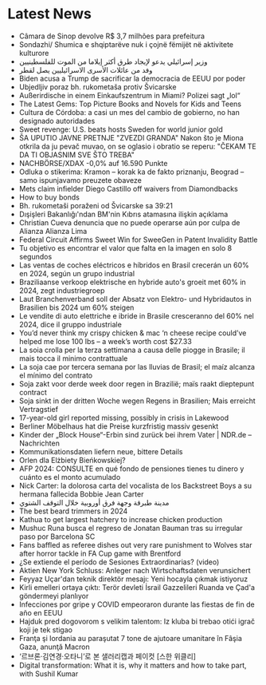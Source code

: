 # Latest News
-  Câmara de Sinop devolve R$ 3,7 milhões para prefeitura
-  Sondazhi/ Shumica e shqiptarëve nuk i çojnë fëmijët në aktivitete kulturore
-  وزير إسرائيلي يدعو لإيجاد طرق أكثر إيلاما من الموت للفلسطينيين
-  وفد من عائلات الأسرى الاسرائيليين يصل لقطر
-  Biden acusa a Trump de sacrificar la democracia de EEUU por poder
-  Ubjedljiv poraz bh. rukometaša protiv Švicarske
-  Außerirdische in einem Einkaufszentrum in Miami? Polizei sagt „lol“
-  The Latest Gems: Top Picture Books and Novels for Kids and Teens
-  Cultura de Córdoba: a casi un mes del cambio de gobierno, no han designado autoridades
-  Sweet revenge: U.S. beats hosts Sweden for world junior gold
-  ŠA UPUTIO JAVNE PRETNJE "ZVEZDI GRANDA" Nakon što je Miona otkrila da ju pevač muvao, on se oglasio i obratio se reperu: "ČEKAM TE DA TI OBJASNIM SVE ŠTO TREBA"
-  NACHBÖRSE/XDAX -0,0% auf 16.590 Punkte
-  Odluka o stikerima: Kramon – korak ka de fakto priznanju, Beograd – samo ispunjavamo preuzete obaveze
-  Mets claim infielder Diego Castillo off waivers from Diamondbacks
-  How to buy bonds
-  Bh. rukometaši poraženi od Švicarske sa 39:21
-  Dışişleri Bakanlığı'ndan BM'nin Kıbrıs atamasına ilişkin açıklama
-  Christian Cueva denuncia que no puede operarse aún por culpa de Alianza Alianza Lima
-  Federal Circuit Affirms Sweet Win for SweeGen in Patent Invalidity Battle
-  Tu objetivo es encontrar el valor que falta en la imagen en solo 8 segundos
-  Las ventas de coches eléctricos e híbridos en Brasil crecerán un 60% en 2024, según un grupo industrial
-  Braziliaanse verkoop elektrische en hybride auto's groeit met 60% in 2024, zegt industriegroep
-  Laut Branchenverband soll der Absatz von Elektro- und Hybridautos in Brasilien bis 2024 um 60% steigen
-  Le vendite di auto elettriche e ibride in Brasile cresceranno del 60% nel 2024, dice il gruppo industriale
-  You’d never think my crispy chicken & mac ‘n cheese recipe could’ve helped me lose 100 lbs – a week’s worth cost $27.33
-  La soia crolla per la terza settimana a causa delle piogge in Brasile; il mais tocca il minimo contrattuale
-  La soja cae por tercera semana por las lluvias de Brasil; el maíz alcanza el mínimo del contrato
-  Soja zakt voor derde week door regen in Brazilië; maïs raakt dieptepunt contract
-  Soja sinkt in der dritten Woche wegen Regens in Brasilien; Mais erreicht Vertragstief
-  17-year-old girl reported missing, possibly in crisis in Lakewood
-  Berliner Möbelhaus hat die Preise kurzfristig massiv gesenkt
-  Kinder der „Block House“-Erbin sind zurück bei ihrem Vater | NDR.de – Nachrichten
-  Kommunikationsdaten liefern neue, bittere Details
-  Orlen dla Elżbiety Bieńkowskiej?
-  AFP 2024: CONSULTE en qué fondo de pensiones tienes tu dinero y cuánto es el monto acumulado
-  Nick Carter: la dolorosa carta del vocalista de los Backstreet Boys a su hermana fallecida Bobbie Jean Carter
-  مدينة طبرقة وجهة فرق أوروبية خلال التوقف الشتوي
-  The best beard trimmers in 2024
-  Kathua to get largest hatchery to increase chicken production
-  Mushuc Runa busca el regreso de Jonatan Bauman tras su irregular paso por Barcelona SC
-  Fans baffled as referee dishes out very rare punishment to Wolves star after horror tackle in FA Cup game with Brentford
-  ¿Se extiende el período de Sesiones Extraordinarias? (video)
-  Aktien New York Schluss: Anleger nach Wirtschaftsdaten verunsichert
-  Feyyaz Uçar'dan teknik direktör mesajı: Yeni hocayla çıkmak istiyoruz
-  Kirli emelleri ortaya çıktı: Terör devleti İsrail Gazzelileri Ruanda ve Çad'a göndermeyi planlıyor
-  Infecciones por gripe y COVID empeoraron durante las fiestas de fin de año en EEUU
-  Hajduk pred dogovorom s velikim talentom: Iz kluba bi trebao otići igrač koji je tek stigao
-  Franţa şi Iordania au paraşutat 7 tone de ajutoare umanitare în Fâşia Gaza, anunţă Macron
-  ‘르브론‧김연경‧오타니’로 본 샐러리캡과 페이컷 [스한 위클리]
-  Digital transformation: What it is, why it matters and how to take part, with Sushil Kumar
